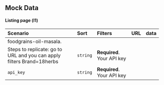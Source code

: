 ## Mock Data

#### Listing page (l1)


| Scenario  |   Sort   |            Filters         |   URL  |data|
| :-------- | :------- | :------------------------- |:-------|:---|
| foodgrains-oil-masala.| 
|Steps to replicate: go to URL and you can apply filters Brand=18herbs | `string` | **Required**. Your API key |
| `api_key` | `string` | **Required**. Your API key |


  
